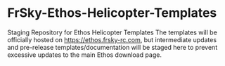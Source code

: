 # FrSky-Ethos-Helicopter-Templates
Staging Repository for Ethos Helicopter Templates
The templates will be officially hosted on https://ethos.frsky-rc.com, but intermediate updates and pre-release templates/documentation will be staged here to prevent excessive updates to the main Ethos download page.
